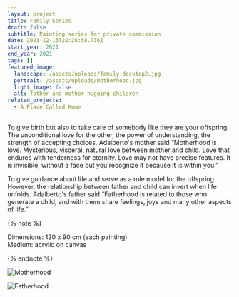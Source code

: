 ```yaml
---
layout: project
title: Family Series
draft: false
subtitle: Painting series for private commission
date: 2021-12-13T22:28:58.736Z
start_year: 2021
end_year: 2021
tags: []
featured_image:
  landscape: /assets/uploads/family-desktop2.jpg
  portrait: /assets/uploads/motherhood.jpg
  light_image: false
  alt: father and mother hugging children
related_projects:
  - A Place Called Home
---
```

To give birth but also to take care of somebody like they are your offspring. The unconditional love for the other, the power of understanding, the strength of accepting choices. Adalberto's mother said “Motherhood is love. Mysterious, visceral, natural love between mother and child. Love that endures with tenderness for eternity. Love may not have precise features. It is invisible, without a face but you recognize it because it is within you.” 

To give guidance about life and serve as a role model for the offspring. However, the relationship between father and child can invert when life unfolds. Adalberto's father said “Fatherhood is related to those who generate a child, and with them share feelings, joys and many other aspects of life.”

{% note %}



Dimensions: 120 x 90 cm (each painting)\
Medium: acrylic on canvas



{% endnote %}

![](/assets/uploads/motherhood3.jpg "Motherhood")

![](/assets/uploads/dscf0123.jpg "Fatherhood")